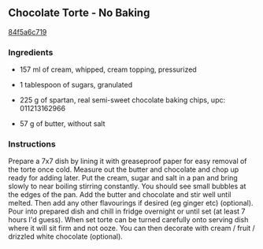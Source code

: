 ## Chocolate Torte - No Baking

[84f5a6c719](http://www.food.com/recipe/chocolate-torte-no-baking-160480)

### Ingredients

 - 157 ml of cream, whipped, cream topping, pressurized

 - 1 tablespoon of sugars, granulated

 - 225 g of spartan, real semi-sweet chocolate baking chips, upc: 011213162966

 - 57 g of butter, without salt

### Instructions

Prepare a 7x7 dish by lining it with greaseproof paper for easy removal of the torte once cold. Measure out the butter and chocolate and chop up ready for adding later. Put the cream, sugar and salt in a pan and bring slowly to near boiling stirring constantly. You should see small bubbles at the edges of the pan. Add the butter and chocolate and stir well until melted. Then add any other flavourings if desired (eg ginger etc) (optional). Pour into prepared dish and chill in fridge overnight or until set (at least 7 hours I'd guess). When set torte can be turned carefully onto serving dish where it will sit firm and not ooze. You can then decorate with cream / fruit / drizzled white chocolate (optional).